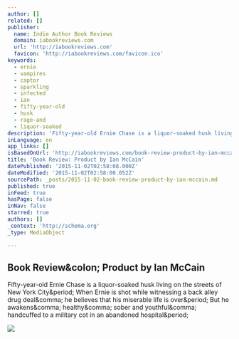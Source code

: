 ```yaml
---
author: []
related: []
publisher:
  name: Indie Author Book Reviews
  domain: iabookreviews.com
  url: 'http://iabookreviews.com'
  favicon: 'http://iabookreviews.com/favicon.ico'
keywords:
  - ernie
  - vampires
  - captor
  - sparkling
  - infected
  - ian
  - fifty-year-old
  - husk
  - rage-and
  - liquor-soaked
description: 'Fifty-year-old Ernie Chase is a liquor-soaked husk living on the streets of New York City. When Ernie is shot while witnessing a back alley drug deal, he believes that his miserable life is over. But he awakens, healthy, sober and youthful, handcuffed to a military cot in an abandoned hospital.'
inLanguage: en
app_links: []
isBasedOnUrl: 'http://iabookreviews.com/book-review-product-by-ian-mccain/'
title: 'Book Review: Product by Ian McCain'
datePublished: '2015-11-02T02:58:08.000Z'
dateModified: '2015-11-02T02:58:00.052Z'
sourcePath: _posts/2015-11-02-book-review-product-by-ian-mccain.md
published: true
inFeed: true
hasPage: false
inNav: false
starred: true
authors: []
_context: 'http://schema.org'
_type: MediaObject

---
```

<article style=""><h1>Book Review&amp;colon; Product by Ian McCain</h1><p>Fifty-year-old Ernie Chase is a liquor-soaked husk living on the streets of New York City&amp;period; When Ernie is shot while witnessing a back alley drug deal&amp;comma; he believes that his miserable life is over&amp;period; But he awakens&amp;comma; healthy&amp;comma; sober and youthful&amp;comma; handcuffed to a military cot in an abandoned hospital&amp;period;</p><img src="http://iabookreviews.com/wp-content/uploads/2013/08/81velks+kwL._SL1500_-198x300.jpg" /></article>